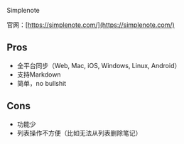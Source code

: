 Simplenote

官网：[https://simplenote.com/](https://simplenote.com/)

## Pros

* 全平台同步（Web, Mac, iOS, Windows, Linux, Android）
* 支持Markdown
* 简单，no bullshit

## Cons

* 功能少
* 列表操作不方便（比如无法从列表删除笔记）